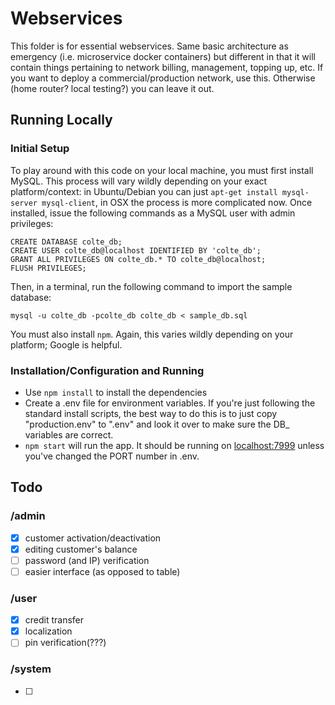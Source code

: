 # Webservices
This folder is for essential webservices. Same basic architecture as emergency (i.e. microservice docker containers) but different in that it will contain things pertaining to network billing, management, topping up, etc. If you want to deploy a commercial/production network, use this. Otherwise (home router? local testing?) you can leave it out.

## Running Locally

### Initial Setup
To play around with this code on your local machine, you must first install MySQL. This process will vary wildly depending on your exact platform/context: in Ubuntu/Debian you can just `apt-get install mysql-server mysql-client`, in OSX the process is more complicated now. Once installed, issue the following commands as a MySQL user with admin privileges:
```
CREATE DATABASE colte_db;
CREATE USER colte_db@localhost IDENTIFIED BY 'colte_db';
GRANT ALL PRIVILEGES ON colte_db.* TO colte_db@localhost;
FLUSH PRIVILEGES;
```
Then, in a terminal, run the following command to import the sample database:
```
mysql -u colte_db -pcolte_db colte_db < sample_db.sql
```

You must also install `npm`. Again, this varies wildly depending on your platform; Google is helpful.

### Installation/Configuration and Running
- Use `npm install` to install the dependencies
- Create a .env file for environment variables. If you're just following the standard install scripts, the best way to do this is to just copy "production.env" to ".env" and look it over to make sure the DB_ variables are correct.
- `npm start` will run the app. It should be running on [localhost:7999](http://localhost:7999/) unless you've changed the PORT number in .env.

## Todo
### /admin 
- [x] customer activation/deactivation
- [x] editing customer's balance 
- [ ] password (and IP) verification
- [ ] easier interface (as opposed to table)
### /user 
- [x] credit transfer
- [x] localization
- [ ] pin verification(???)
### /system
- [ ] 